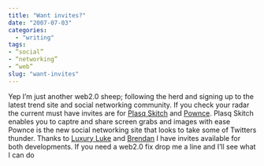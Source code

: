 ```yaml
---
title: "Want invites?"
date: "2007-07-03"
categories: 
  - "writing"
tags:
- “social”
- “networking”
- “web”
slug: "want-invites"
---
```


Yep I’m just another web2.0 sheep; following the herd and signing up to the latest trend site and social networking community. If you check your radar the current must have invites are for [Plasq Skitch][1] and [Pownce][2]. Plasq Skitch enables you to captre and share screen grabs and images with ease Pownce is the new social networking site that looks to take some of Twitters thunder. Thanks to [Luxury Luke][3] and [Brendan][4] I have invites available for both developments. If you need a web2.0 fix drop me a line and I’ll see what I can do

[1]:	https://plasq.com/skitch
[2]:	https://pownce.com/
[3]:	https://lukedorny.com/
[4]:	https://smackfoo.com/
